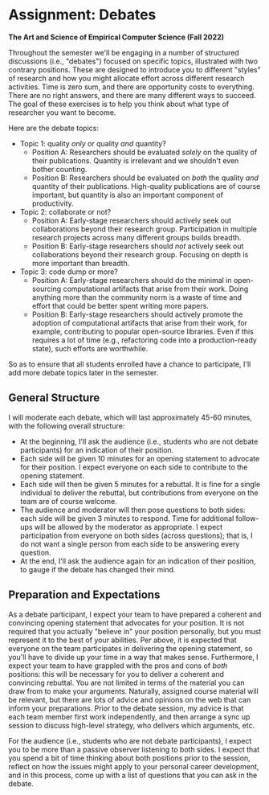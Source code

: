 # Assignment: Debates

**The Art and Science of Empirical Computer Science (Fall 2022)**

Throughout the semester we'll be engaging in a number of structured discussions (i.e., "debates") focused on specific topics, illustrated with two contrary positions.
These are designed to introduce you to different "styles" of research and how you might allocate effort across different research activities.
Time is zero sum, and there are opportunity costs to everything.
There are no right answers, and there are many different ways to succeed.
The goal of these exercises is to help you think about what type of researcher you want to become.

Here are the debate topics:

+ Topic 1: quality _only_ or quality _and_ quantity?
  + Position A: Researchers should be evaluated _solely_ on the quality of their publications. Quantity is irrelevant and we shouldn't even bother counting.
  + Position B: Researchers should be evaluated on _both_ the quality _and_ quantity of their publications. High-quality publications are of course important, but quantity is also an important component of productivity.
+ Topic 2: collaborate or not?
  + Position A: Early-stage researchers should actively seek out collaborations beyond their research group. Participation in multiple research projects across many different groups builds breadth.
  + Position B: Early-stage researchers should _not_ actively seek out collaborations beyond their research group. Focusing on depth is more important than breadth.
+ Topic 3: code dump or more?
  + Position A: Early-stage researchers should do the minimal in open-sourcing computational artifacts that arise from their work. Doing anything more than the community norm is a waste of time and effort that could be better spent writing more papers.
  + Position B: Early-stage researchers should actively promote the adoption of computational artifacts that arise from their work, for example, contributing to popular open-source libraries. Even if this requires a lot of time (e.g., refactoring code into a production-ready state), such efforts are worthwhile.

So as to ensure that all students enrolled have a chance to participate, I'll add more debate topics later in the semester.

## General Structure

I will moderate each debate, which will last approximately 45-60 minutes, with the following overall structure:

+ At the beginning, I'll ask the audience (i.e., students who are not debate participants) for an indication of their position.
+ Each side will be given 10 minutes for an opening statement to advocate for their position. I expect everyone on each side to contribute to the opening statement.
+ Each side will then be given 5 minutes for a rebuttal. It is fine for a single individual to deliver the rebuttal, but contributions from everyone on the team are of course welcome.
+ The audience and moderator will then pose questions to both sides: each side will be given 3 minutes to respond. Time for additional follow-ups will be allowed by the moderator as appropriate. I expect participation from everyone on both sides (across questions); that is, I do not want a single person from each side to be answering every question.
+ At the end, I'll ask the audience again for an indication of their position, to gauge if the debate has changed their mind.

## Preparation and Expectations

As a debate participant, I expect your team to have prepared a coherent and convincing opening statement that advocates for your position.
It is not required that you actually "believe in" your position personally, but you must represent it to the best of your abilities.
Per above, it is expected that everyone on the team participates in delivering the opening statement, so you'll have to divide up your time in a way that makes sense.
Furthermore, I expect your team to have grappled with the pros and cons of _both_ positions: this will be necessary for you to deliver a coherent and convincing rebuttal.
You are not limited in terms of the material you can draw from to make your arguments.
Naturally, assigned course material will be relevant, but there are lots of advice and opinions on the web that can inform your preparations.
Prior to the debate session, my advice is that each team member first work independently, and then arrange a sync up session to discuss high-level strategy, who delivers which arguments, etc.

For the audience (i.e., students who are not debate participants), I expect you to be more than a passive observer listening to both sides.
I expect that you spend a bit of time thinking about both positions prior to the session, reflect on how the issues might apply to your personal career development, and in this process, come up with a list of questions that you can ask in the debate.
